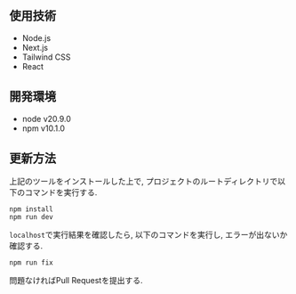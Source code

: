 ## 使用技術
- Node.js
- Next.js
- Tailwind CSS
- React

## 開発環境
- node v20.9.0
- npm v10.1.0

## 更新方法
上記のツールをインストールした上で, プロジェクトのルートディレクトリで以下のコマンドを実行する.
```
npm install 
npm run dev
```

`localhost`で実行結果を確認したら, 以下のコマンドを実行し, エラーが出ないか確認する.
```
npm run fix
```

問題なければPull Requestを提出する. 
